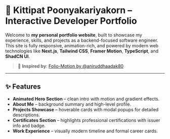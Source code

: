 # 🚀 Kittipat Poonyakariyakorn – Interactive Developer Portfolio

Welcome to **my personal portfolio website**, built to showcase my experience, skills, and projects as a backend-focused software engineer. This site is fully responsive, animation-rich, and powered by modern web technologies like **Next.js**, **Tailwind CSS**, **Framer Motion**, **TypeScript**, and **ShadCN UI**.

> 📌 **Inspired by**: [Folio-Motion by @aniruddhaadak80](https://github.com/aniruddhaadak80/folio-motion)

---

## ✨ Features

- **Animated Hero Section** – clean intro with motion and gradient effects.
- **About Me** – background summary and high-level profile.
- **Projects Showcase** – hoverable cards with modal popups for detailed descriptions.
- **Certificates Section** – highlights professional certifications with issuer info and badge.
- **Work Experience** – visually modern timeline and formal career cards.